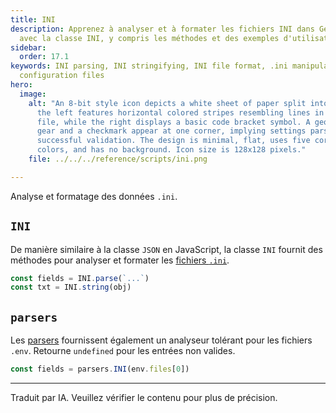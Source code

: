 ```yaml
---
title: INI
description: Apprenez à analyser et à formater les fichiers INI dans GenAIScript
  avec la classe INI, y compris les méthodes et des exemples d'utilisation.
sidebar:
  order: 17.1
keywords: INI parsing, INI stringifying, INI file format, .ini manipulation,
  configuration files
hero:
  image:
    alt: "An 8-bit style icon depicts a white sheet of paper split into two parts:
      the left features horizontal colored stripes resembling lines in a .ini
      file, while the right displays a basic code bracket symbol. A geometric
      gear and a checkmark appear at one corner, implying settings parsing and
      successful validation. The design is minimal, flat, uses five corporate
      colors, and has no background. Icon size is 128x128 pixels."
    file: ../../../reference/scripts/ini.png

---
```


Analyse et formatage des données `.ini`.

## `INI`

De manière similaire à la classe `JSON` en JavaScript, la classe `INI` fournit des méthodes pour analyser et formater les [fichiers `.ini`](https://en.wikipedia.org/wiki/INI_file).

```js
const fields = INI.parse(`...`)
const txt = INI.string(obj)
```

## `parsers`

Les [parsers](../../../reference/reference/scripts/parsers/) fournissent également un analyseur tolérant pour les fichiers `.env`. Retourne `undefined` pour les entrées non valides.

```js
const fields = parsers.INI(env.files[0])
```

<hr />

Traduit par IA. Veuillez vérifier le contenu pour plus de précision.

